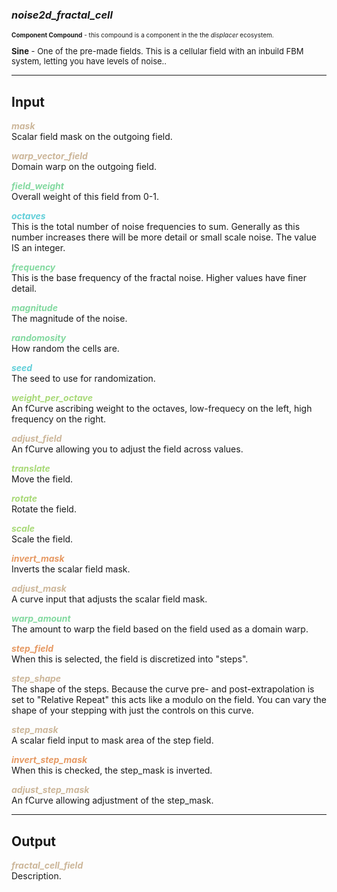 ### ***noise2d_fractal_cell***
<font size = 1>**Component Compound** - this compound is a component in the the *displacer* ecosystem.<br /><br /></font>
<font size = 2>**Sine** - One of the pre-made fields.  This is a cellular field with an inbuild FBM system, letting you have levels of noise..</font><br />


***
## Input
<span style="color:#CCB699">***mask***</span>
<br />Scalar field mask on the outgoing field.

<span style="color:#CCB699">***warp_vector_field***</span>
<br />Domain warp on the outgoing field.

<span style="color:#82D99F">***field_weight***</span>
<br />Overall weight of this field from 0-1.

<span style="color:#62CFD9">***octaves***</span>
<br />This is the total number of noise frequencies to sum. Generally as this number increases there will be more detail or small scale noise. The value IS an integer.

<span style="color:#82D99F">***frequency***</span>
<br />This is the base frequency of the fractal noise. Higher values have finer detail.

<span style="color:#82D99F">***magnitude***</span>
<br />The magnitude of the noise.

<span style="color:#82D99F">***randomosity***</span>
<br />How random the cells are.

<span style="color:#62CFD9">***seed***</span>
<br />The seed to use for randomization.

<span style="color:#A8D977">***weight_per_octave***</span>
<br />An fCurve ascribing weight to the octaves, low-frequecy on the left, high frequency on the right.

<span style="color:#CCB699">***adjust_field***</span>
<br />An fCurve allowing you to adjust the field across values.

<span style="color:#A8D977">***translate***</span>
<br />Move the field.

<span style="color:#A8D977">***rotate***</span>
<br />Rotate the field.

<span style="color:#A8D977">***scale***</span>
<br />Scale the field.

<span style="color:#E69963">***invert_mask***</span>
<br />Inverts the scalar field mask.

<span style="color:#CCB699">***adjust_mask***</span>
<br />A curve input that adjusts the scalar field mask.

<span style="color:#82D99F">***warp_amount***</span>
<br />The amount to warp the field based on the field used as a domain warp.

<span style="color:#E69963">***step_field***</span>
<br />When this is selected, the field is discretized into "steps".

<span style="color:#CCB699">***step_shape***</span>
<br />The shape of the steps.  Because the curve pre- and post-extrapolation is set to "Relative Repeat" this acts like a modulo on the field.  You can vary the shape of your stepping with just the controls on this curve.

<span style="color:#CCB699">***step_mask***</span>
<br />A scalar field input to mask area of the step field.

<span style="color:#E69963">***invert_step_mask***</span>
<br />When this is checked, the step_mask is inverted.

<span style="color:#CCB699">***adjust_step_mask***</span>
<br />An fCurve allowing adjustment of the step_mask.

***
## Output
<span style="color:#CCB699">***fractal_cell_field***</span>
<br />Description.

